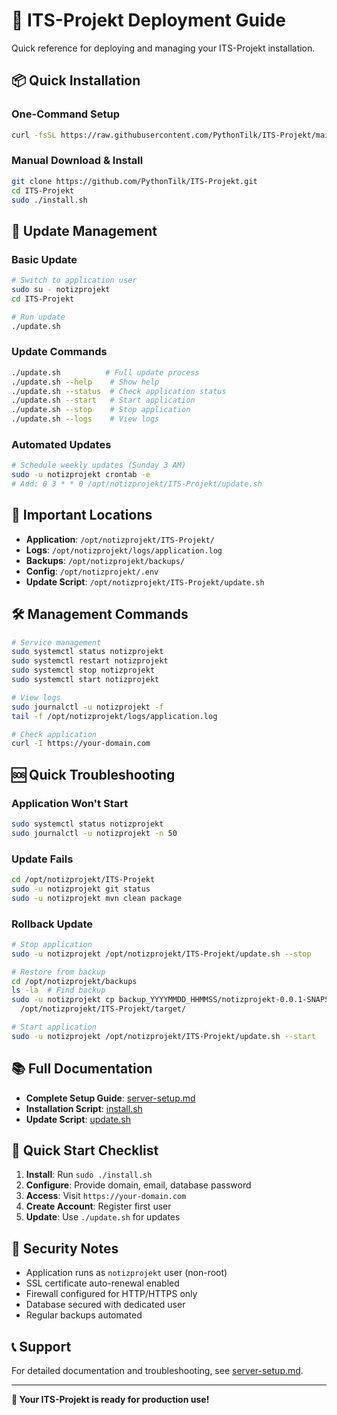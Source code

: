 # 🚀 ITS-Projekt Deployment Guide

Quick reference for deploying and managing your ITS-Projekt installation.

## 📦 Quick Installation

### One-Command Setup
```bash
curl -fsSL https://raw.githubusercontent.com/PythonTilk/ITS-Projekt/main/install.sh | sudo bash
```

### Manual Download & Install
```bash
git clone https://github.com/PythonTilk/ITS-Projekt.git
cd ITS-Projekt
sudo ./install.sh
```

## 🔄 Update Management

### Basic Update
```bash
# Switch to application user
sudo su - notizprojekt
cd ITS-Projekt

# Run update
./update.sh
```

### Update Commands
```bash
./update.sh          # Full update process
./update.sh --help    # Show help
./update.sh --status  # Check application status
./update.sh --start   # Start application
./update.sh --stop    # Stop application
./update.sh --logs    # View logs
```

### Automated Updates
```bash
# Schedule weekly updates (Sunday 3 AM)
sudo -u notizprojekt crontab -e
# Add: 0 3 * * 0 /opt/notizprojekt/ITS-Projekt/update.sh
```

## 📍 Important Locations

- **Application**: `/opt/notizprojekt/ITS-Projekt/`
- **Logs**: `/opt/notizprojekt/logs/application.log`
- **Backups**: `/opt/notizprojekt/backups/`
- **Config**: `/opt/notizprojekt/.env`
- **Update Script**: `/opt/notizprojekt/ITS-Projekt/update.sh`

## 🛠️ Management Commands

```bash
# Service management
sudo systemctl status notizprojekt
sudo systemctl restart notizprojekt
sudo systemctl stop notizprojekt
sudo systemctl start notizprojekt

# View logs
sudo journalctl -u notizprojekt -f
tail -f /opt/notizprojekt/logs/application.log

# Check application
curl -I https://your-domain.com
```

## 🆘 Quick Troubleshooting

### Application Won't Start
```bash
sudo systemctl status notizprojekt
sudo journalctl -u notizprojekt -n 50
```

### Update Fails
```bash
cd /opt/notizprojekt/ITS-Projekt
sudo -u notizprojekt git status
sudo -u notizprojekt mvn clean package
```

### Rollback Update
```bash
# Stop application
sudo -u notizprojekt /opt/notizprojekt/ITS-Projekt/update.sh --stop

# Restore from backup
cd /opt/notizprojekt/backups
ls -la  # Find backup
sudo -u notizprojekt cp backup_YYYYMMDD_HHMMSS/notizprojekt-0.0.1-SNAPSHOT.jar \
  /opt/notizprojekt/ITS-Projekt/target/

# Start application
sudo -u notizprojekt /opt/notizprojekt/ITS-Projekt/update.sh --start
```

## 📚 Full Documentation

- **Complete Setup Guide**: [server-setup.md](server-setup.md)
- **Installation Script**: [install.sh](install.sh)
- **Update Script**: [update.sh](update.sh)

## 🎯 Quick Start Checklist

1. **Install**: Run `sudo ./install.sh`
2. **Configure**: Provide domain, email, database password
3. **Access**: Visit `https://your-domain.com`
4. **Create Account**: Register first user
5. **Update**: Use `./update.sh` for updates

## 🔐 Security Notes

- Application runs as `notizprojekt` user (non-root)
- SSL certificate auto-renewal enabled
- Firewall configured for HTTP/HTTPS only
- Database secured with dedicated user
- Regular backups automated

## 📞 Support

For detailed documentation and troubleshooting, see [server-setup.md](server-setup.md).

---

**🎉 Your ITS-Projekt is ready for production use!**